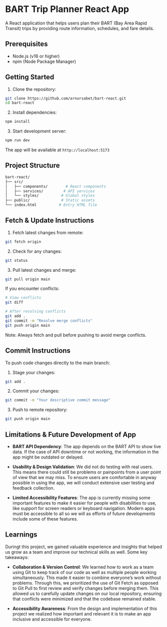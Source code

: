 # BART Trip Planner React App

A React application that helps users plan their BART (Bay Area Rapid Transit) trips by providing route information, schedules, and fare details.

## Prerequisites

- Node.js (v16 or higher)
- npm (Node Package Manager)

## Getting Started

1. Clone the repository:
```sh
git clone https://github.com/arnursabet/bart-react.git
cd bart-react
```

2. Install dependencies:
```sh
npm install
```

3. Start development server:
```sh
npm run dev
```

The app will be available at `http://localhost:5173`

## Project Structure
```sh
bart-react/
├── src/
│   ├── components/        # React components
│   ├── services/         # API services
│   └── styles/          # Global styles
├── public/              # Static assets
└── index.html          # Entry HTML file
```
## Fetch & Update Instructions
1. Fetch latest changes from remote:
```sh
git fetch origin
```

2. Check for any changes:
```sh
git status
```

3. Pull latest changes and merge:
```sh
git pull origin main
```

If you encounter conflicts:

```sh
# View conflicts
git diff

# After resolving conflicts
git add .
git commit -m "Resolve merge conflicts"
git push origin main
```

Note: Always fetch and pull before pushing to avoid merge conflicts.



## Commit Instructions

To push code changes directly to the main branch:

1. Stage your changes:
```sh
git add .
```

2. Commit your changes:
```sh
git commit -m "Your descriptive commit message"
```

3. Push to remote repository:
```sh
git push origin main
```



## Limitations & Future Development of App

- **BART API Dependency**: The app depends on the BART API to show live data.
If the case of API downtime or not working, the information in the app might be outdated or delayed.

- **Usability & Design Validation**: We did not do testing with real users. 
This means there could still be problems or painpoints from a user point of view that we may miss.
To ensure users are comfortable in anyway possible in using the app,
we will conduct extensive user testing and feedback collection.

- **Limited Accessibility Features**: The app is currently missing some important features to make it easier for people with disabilities to use,
like support for screen readers or keyboard navigation. 
Modern apps must be accessible to all so we will as efforts of future developments include some of these features.

## Learnings
Duringt this project, we gained valuable experience and insights that helped us grow as a team and improve our technical skills as well. 
Some key takeaways:

- **Collaboration & Version Control**: We learned how to work as a team using Git to keep track of our code as well as multiple people working simultaneously. 
This made it easier to combine everyone’s work without problems. Through this, we prioritized the use of Git Fetch as opposed to Git Pull to first review and 
verify changes before merging them. This allowed us to carefully update changes on our local repository,
ensuring that conflicts were minimized and that the codebase remained stable.

- **Accessibility Awareness**: From the design and implementation of this project we realized how important and relevant it is to make an app inclusive and accessible for everyone.
